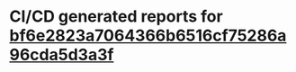 # CI/CD generated reports for [bf6e2823a7064366b6516cf75286a96cda5d3a3f](https://github.com/hydephp/develop/commit/bf6e2823a7064366b6516cf75286a96cda5d3a3f)
